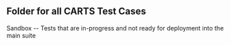 ## Folder for all CARTS Test Cases

Sandbox -- Tests that are in-progress and not ready for deployment into the main suite

